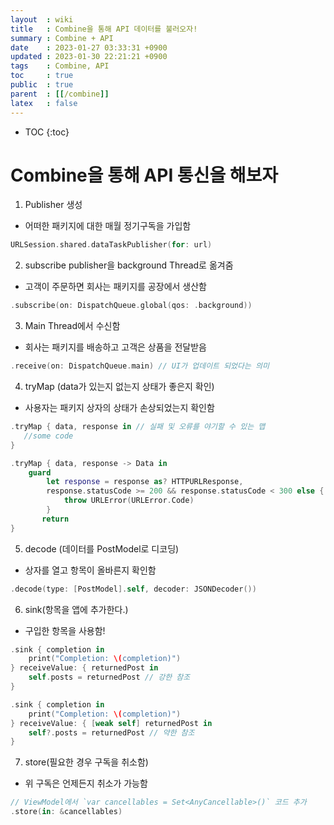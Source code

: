 ```yaml
---
layout  : wiki
title   : Combine을 통해 API 데이터를 불러오자!
summary : Combine + API
date    : 2023-01-27 03:33:31 +0900
updated : 2023-01-30 22:21:21 +0900
tags    : Combine, API
toc     : true
public  : true
parent  : [[/combine]]
latex   : false
---
```

* TOC
{:toc}

# Combine을 통해 API 통신을 해보자




1. Publisher 생성
- 어떠한 패키지에 대한 매월 정기구독을 가입함
```swift
URLSession.shared.dataTaskPublisher(for: url)
```

2. subscribe publisher을 background Thread로 옮겨줌
- 고객이 주문하면 회사는 패키지를 공장에서 생산함
```swift
.subscribe(on: DispatchQueue.global(qos: .background))
```


3. Main Thread에서 수신함
- 회사는 패키지를 배송하고 고객은 상품을 전달받음
```swift
.receive(on: DispatchQueue.main) // UI가 업데이트 되었다는 의미
```

4. tryMap (data가 있는지 없는지 상태가 좋은지 확인)
- 사용자는 패키지 상자의 상태가 손상되었는지 확인함
```swift
.tryMap { data, response in // 실패 및 오류를 야기할 수 있는 맵
   //some code
}
```
```swift
.tryMap { data, response -> Data in
	guard
		let response = response as? HTTPURLResponse,
		response.statusCode >= 200 && response.statusCode < 300 else {
			throw URLError(URLError.Code)
		}
	   return
}
```

5. decode (데이터를 PostModel로 디코딩)
- 상자를 열고 항목이 올바른지 확인함
```swift
.decode(type: [PostModel].self, decoder: JSONDecoder())
```

6. sink(항목을 앱에 추가한다.)
- 구입한 항목을 사용함!
```swift
.sink { completion in
	print("Completion: \(completion)")
} receiveValue: { returnedPost in
	self.posts = returnedPost // 강한 참조
}
```
```swift
.sink { completion in
	print("Completion: \(completion)")
} receiveValue: { [weak self] returnedPost in
	self?.posts = returnedPost // 약한 참조
}
```


7. store(필요한 경우 구독을 취소함)
- 위 구독은 언제든지 취소가 가능함
```swift
// ViewModel에서 `var cancellables = Set<AnyCancellable>()` 코드 추가
.store(in: &cancellables)
```


